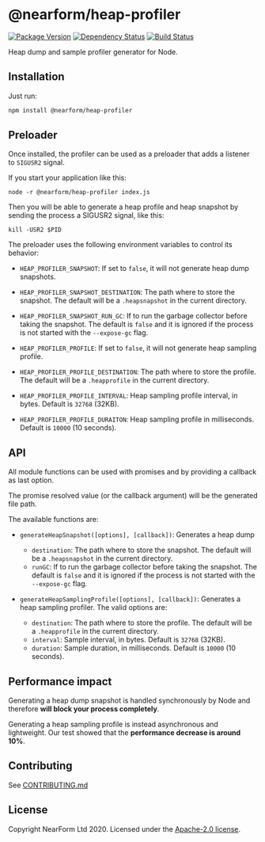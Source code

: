 # @nearform/heap-profiler

[![Package Version](https://img.shields.io/npm/v/@nearform/heap-profiler.svg)](https://npm.im/@nearform/heap-profiler)
[![Dependency Status](https://img.shields.io/david/nearform/heap-profiler)](https://david-dm.org/nearform/heap-profiler)
[![Build Status](https://img.shields.io/github/workflow/status/nearform/heap-profiler/CI)](https://github.com/nearform/heap-profiler/actions?query=workflow%3ACI)

Heap dump and sample profiler generator for Node.

## Installation

Just run:

```bash
npm install @nearform/heap-profiler
```

## Preloader

Once installed, the profiler can be used as a preloader that adds a listener to `SIGUSR2` signal.

If you start your application like this:

```
node -r @nearform/heap-profiler index.js
```

Then you will be able to generate a heap profile and heap snapshot by sending the process a SIGUSR2 signal, like this:

```
kill -USR2 $PID
```

The preloader uses the following environment variables to control its behavior:

- `HEAP_PROFILER_SNAPSHOT`: If set to `false`, it will not generate heap dump snapshots.

- `HEAP_PROFILER_SNAPSHOT_DESTINATION`: The path where to store the snapshot. The default will be a `.heapsnapshot` in the current directory.

- `HEAP_PROFILER_SNAPSHOT_RUN_GC`: If to run the garbage collector before taking the snapshot. The default is `false` and it is ignored if the process is not started with the `--expose-gc` flag.

- `HEAP_PROFILER_PROFILE`: If set to `false`, it will not generate heap sampling profile.

- `HEAP_PROFILER_PROFILE_DESTINATION`: The path where to store the profile. The default will be a `.heapprofile` in the current directory.
- `HEAP_PROFILER_PROFILE_INTERVAL`: Heap sampling profile interval, in bytes. Default is `32768` (32KB).

- `HEAP_PROFILER_PROFILE_DURAITON`: Heap sampling profile in milliseconds. Default is `10000` (10 seconds).

## API

All module functions can be used with promises and by providing a callback as last option.

The promise resolved value (or the callback argument) will be the generated file path.

The available functions are:

- `generateHeapSnapshot([options], [callback])`: Generates a heap dump

  - `destination`: The path where to store the snapshot. The default will be a `.heapsnapshot` in the current directory.
  - `runGC`: If to run the garbage collector before taking the snapshot. The default is `false` and it is ignored if the process is not started with the `--expose-gc` flag.

- `generateHeapSamplingProfile([options], [callback])`: Generates a heap sampling profiler. The valid options are:

  - `destination`: The path where to store the profile. The default will be a `.heapprofile` in the current directory.
  - `interval`: Sample interval, in bytes. Default is `32768` (32KB).
  - `duration`: Sample duration, in milliseconds. Default is `10000` (10 seconds).

## Performance impact

Generating a heap dump snapshot is handled synchronously by Node and therefore **will block your process completely**.

Generating a heap sampling profile is instead asynchronous and lightweight. Our test showed that the **performance decrease is around 10%**.

## Contributing

See [CONTRIBUTING.md](./CONTRIBUTING.md)

## License

Copyright NearForm Ltd 2020. Licensed under the [Apache-2.0 license](http://www.apache.org/licenses/LICENSE-2.0).
